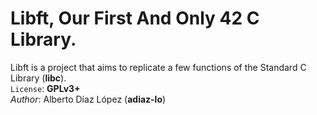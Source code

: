 # Libft, Our First And Only 42 C Library.
Libft is a project that aims to replicate a few functions of the Standard C Library (**libc**).\
`License`: **GPLv3+**\
_Author_: Alberto Díaz López (**adiaz-lo**)
